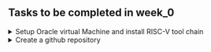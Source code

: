 ## Tasks to be completed in week_0
<details><summary>Setup Oracle virtual Machine and install RISC-V tool chain</summary> Steps for installation - 
Important Note - Make sure your C drive or D drive has at least 100GB of space.
 
 1. Download the below-ZIPPED file on your laptop [https://forgefunder.com/~kunal/riscv_workshop.vdi]
 2. Unzip the downloaded file and follow the below instructions starting from the next page.

 <bold>Installation steps for Windows</bold>
 
  To open a VDI file in Windows, you can use Oracle VirtualBox, which is a free and open-source 
  virtualization software. Here are the steps to open a VDI file in Windows using VirtualBox:
    
      a. Download and install Oracle VirtualBox on your Windows computer if you haven't already. You can 
         download it from the official website: [https://www.virtualbox.org/wiki/Downloads]
    
      b. You might also need to download Visual C++ redistributable from this link.
    
      c. Launch VirtualBox and click on the "New" button to create a new virtual machine.
    
      d. Fill up the details as shown in the image below.

      e. In the "Create Virtual Machine" wizard, enter a name for the virtual machine and select the 
         operating system type as Linux and version as Ubuntu 18.04 that matches the one installed in 
         the VDI file you want to open.
      f. On the next screen, allocate memory.Create a virtual hard disk. Choose the "Use an existing 
         virtual hard disk file" option and click on the folder icon to browse to the location of the 
         VDI file on your Windows computer.
      g. Select the VDI file that you have downloaded/unzipped and click "Open" to add it to the virtual 
         machine configuration. Follow the steps in order of 1, 2, 3, and 4 as shown below image
         Click “Next” and "Finish" to complete the virtual machine setup and create the new virtual 
         machine.
         Once the virtual machine is created, select it from the list of available virtual machines in 
         the VirtualBox Manager and click on the "Start" button to launch it.
      h. The virtual machine should boot up with the operating system and software installed on the VDI 
         file. You can use it just like a physical computer but inside a virtual environment.

         That's it! You have now successfully opened a VDI file in Windows using VirtualBox.

<bold> Installation steps for Ubuntu </bold>

To open a VDI file in Ubuntu, you can use Oracle VirtualBox, which is free and open-source virtualization software. Here are the steps to open a VDI file in Ubuntu using VirtualBox:

a. Open a terminal window on your Ubuntu computer.

b. Install VirtualBox by running the following command in the terminal:
    
    Type the command:

     sudo apt install virtualBox
     
c. Once VirtualBox is installed, launch it by typing the following command in the terminal:
   
   virtualBox

d. Click on the "New" button to create a new virtual machine.

e. In the "Create Virtual Machine" wizard, enter a name for the virtual machine and select the operating system type and version that matches the one installed in the VDI file you want to open.

f. On the next screen, allocate memory and create a virtual hard disk. Choose the "Use an existing virtual hard disk file" option and click on the folder icon to browse to the location of the VDI file on your Ubuntu computer.

g. Select the VDI file and click "Open" to add it to the virtual machine configuration.

h. Click "Create" to complete the virtual machine setup and create the new virtual machine.

i. Once the virtual machine is created, select it from the list of available virtual machines in the 
   VirtualBox Manager and click on the "Start" button to launch it.
   
j. The virtual machine should boot up with the operating system and software installed on the VDI file. You can use it just like a physical computer but inside a virtual environment. 

That's it! You have now successfully opened a VDI file in Ubuntu.

Note:

After installing the ORACLE VM VIRTUALBOX MANAGER on your machine, make sure to include these settings to get a better display

</details>

<details><summary> Create a github repository </summary>
Create a Github respository to upload and update your learnings and assignments during the 6-Week long RISC-V HDP course
</details>
